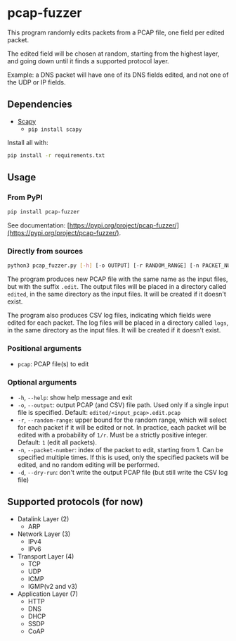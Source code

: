 # pcap-fuzzer
This program randomly edits packets from a PCAP file,
one field per edited packet.

The edited field will be chosen at random,
starting from the highest layer, and going down until it finds a supported protocol layer.

Example: a DNS packet will have one of its DNS fields edited,
and not one of the UDP or IP fields.


## Dependencies

* [Scapy](https://scapy.net/)
  * `pip install scapy`

Install all with:
```bash
pip install -r requirements.txt
```

## Usage

### From PyPI

```bash
pip install pcap-fuzzer
```

See documentation: [https://pypi.org/project/pcap-fuzzer/](https://pypi.org/project/pcap-fuzzer/).


### Directly from sources

```bash
python3 pcap_fuzzer.py [-h] [-o OUTPUT] [-r RANDOM_RANGE] [-n PACKET_NUMBER] [-d] pcap [pcap ...]
```

The program produces new PCAP file with the same name as the input files,
but with the suffix `.edit`.
The output files will be placed in a directory called `edited`,
in the same directory as the input files.
It will be created if it doesn't exist.

The program also produces CSV log files,
indicating which fields were edited for each packet.
The log files will be placed in a directory called `logs`,
in the same directory as the input files.
It will be created if it doesn't exist.

### Positional arguments

* `pcap`: PCAP file(s) to edit

### Optional arguments

* `-h`, `--help`: show help message and exit
* `-o`, `--output`: output PCAP (and CSV) file path. Used only if a single input file is specified. Default: `edited/<input_pcap>.edit.pcap`
* `-r`, `--random-range`: upper bound for the random range, which will select for each packet if it will be edited or not. In practice, each packet will be edited with a probability of `1/r`. Must be a strictly positive integer. Default: `1` (edit all packets).
* `-n`, `--packet-number`: index of the packet to edit, starting from 1. Can be specified multiple times. If this is used, only the specified packets will be edited, and no random editing will be performed.
* `-d`, `--dry-run`: don't write the output PCAP file (but still write the CSV log file)


## Supported protocols (for now)

* Datalink Layer (2)
  * ARP
* Network Layer (3)
  * IPv4
  * IPv6
* Transport Layer (4)
  * TCP
  * UDP
  * ICMP
  * IGMP(v2 and v3)
* Application Layer (7)
  * HTTP
  * DNS
  * DHCP
  * SSDP
  * CoAP

